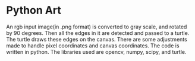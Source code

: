 # Python Art

An rgb input image(in .png format) is converted to gray scale, and rotated by 90 degrees. Then all the edges in it are detected and passed to a turtle. The turtle draws these edges on the canvas.
There are some adjustments made to handle pixel coordinates and canvas coordinates. The code is written in python. The libraries used are opencv, numpy, scipy, and turtle.
